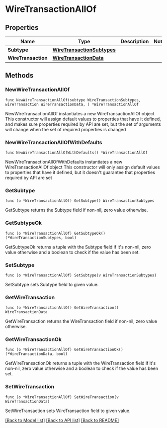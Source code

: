 # WireTransactionAllOf

## Properties

Name | Type | Description | Notes
------------ | ------------- | ------------- | -------------
**Subtype** | [**WireTransactionSubtypes**](WireTransactionSubtypes.md) |  | 
**WireTransaction** | [**WireTransactionData**](WireTransactionData.md) |  | 

## Methods

### NewWireTransactionAllOf

`func NewWireTransactionAllOf(subtype WireTransactionSubtypes, wireTransaction WireTransactionData, ) *WireTransactionAllOf`

NewWireTransactionAllOf instantiates a new WireTransactionAllOf object
This constructor will assign default values to properties that have it defined,
and makes sure properties required by API are set, but the set of arguments
will change when the set of required properties is changed

### NewWireTransactionAllOfWithDefaults

`func NewWireTransactionAllOfWithDefaults() *WireTransactionAllOf`

NewWireTransactionAllOfWithDefaults instantiates a new WireTransactionAllOf object
This constructor will only assign default values to properties that have it defined,
but it doesn't guarantee that properties required by API are set

### GetSubtype

`func (o *WireTransactionAllOf) GetSubtype() WireTransactionSubtypes`

GetSubtype returns the Subtype field if non-nil, zero value otherwise.

### GetSubtypeOk

`func (o *WireTransactionAllOf) GetSubtypeOk() (*WireTransactionSubtypes, bool)`

GetSubtypeOk returns a tuple with the Subtype field if it's non-nil, zero value otherwise
and a boolean to check if the value has been set.

### SetSubtype

`func (o *WireTransactionAllOf) SetSubtype(v WireTransactionSubtypes)`

SetSubtype sets Subtype field to given value.


### GetWireTransaction

`func (o *WireTransactionAllOf) GetWireTransaction() WireTransactionData`

GetWireTransaction returns the WireTransaction field if non-nil, zero value otherwise.

### GetWireTransactionOk

`func (o *WireTransactionAllOf) GetWireTransactionOk() (*WireTransactionData, bool)`

GetWireTransactionOk returns a tuple with the WireTransaction field if it's non-nil, zero value otherwise
and a boolean to check if the value has been set.

### SetWireTransaction

`func (o *WireTransactionAllOf) SetWireTransaction(v WireTransactionData)`

SetWireTransaction sets WireTransaction field to given value.



[[Back to Model list]](../README.md#documentation-for-models) [[Back to API list]](../README.md#documentation-for-api-endpoints) [[Back to README]](../README.md)


